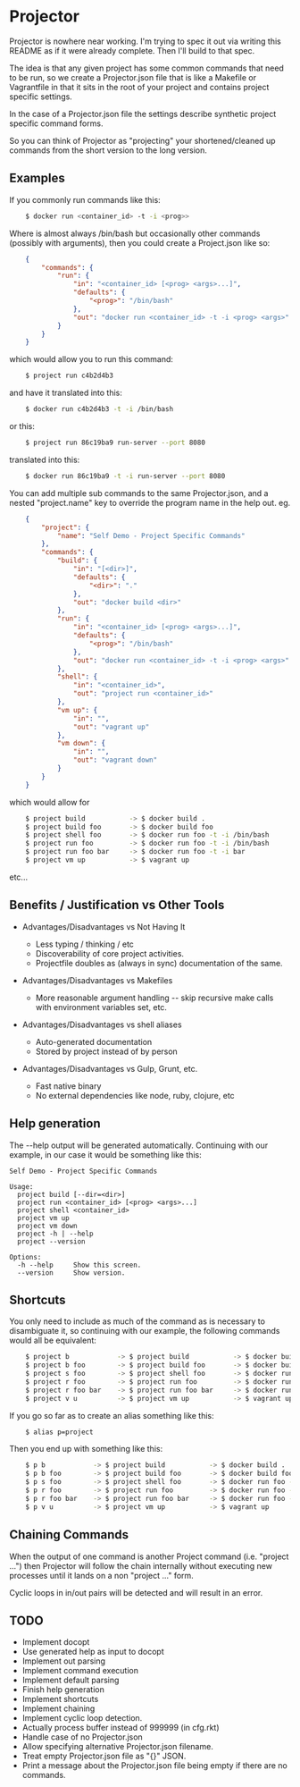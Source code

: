 # Projector

Projector is nowhere near working.  I'm trying to spec it out via writing this
README as if it were already complete.  Then I'll build to that spec.

The idea is that any given project has some common commands that need to be run,
so we create a Projector.json file that is like a Makefile or Vagrantfile in
that it sits in the root of your project and contains project specific settings.

In the case of a Projector.json file the settings describe synthetic project
specific command forms.

So you can think of Projector as "projecting" your shortened/cleaned up commands
from the short version to the long version.


## Examples

If you commonly run commands like this:

```bash
    $ docker run <container_id> -t -i <prog>>
```

Where <prog> is almost always /bin/bash but occasionally other commands
(possibly with arguments), then you could create a Project.json like so:

```json
    {
        "commands": {
            "run": {
                "in": "<container_id> [<prog> <args>...]",
                "defaults": {
                    "<prog>": "/bin/bash"
                },
                "out": "docker run <container_id> -t -i <prog> <args>"
            }
        }
    }
```

which would allow you to run this command:

```bash
    $ project run c4b2d4b3
```

and have it translated into this:

```bash
    $ docker run c4b2d4b3 -t -i /bin/bash
```

or this:

```bash
    $ project run 86c19ba9 run-server --port 8080
```

translated into this:

```bash
    $ docker run 86c19ba9 -t -i run-server --port 8080
```

You can add multiple sub commands to the same Projector.json, and a nested
"project.name" key to override the program name in the help out. eg.

```json
    {
        "project": {
            "name": "Self Demo - Project Specific Commands"
        },
        "commands": {
            "build": {
                "in": "[<dir>]",
                "defaults": {
                    "<dir>": "."
                },
                "out": "docker build <dir>"
            },
            "run": {
                "in": "<container_id> [<prog> <args>...]",
                "defaults": {
                    "<prog>": "/bin/bash"
                },
                "out": "docker run <container_id> -t -i <prog> <args>"
            },
            "shell": {
                "in": "<container_id>",
                "out": "project run <container_id>"
            },
            "vm up": {
                "in": "",
                "out": "vagrant up"
            },
            "vm down": {
                "in": "",
                "out": "vagrant down"
            }
        }
    }
```

which would allow for

```bash
    $ project build           -> $ docker build .
    $ project build foo       -> $ docker build foo
    $ project shell foo       -> $ docker run foo -t -i /bin/bash
    $ project run foo         -> $ docker run foo -t -i /bin/bash
    $ project run foo bar     -> $ docker run foo -t -i bar
    $ project vm up           -> $ vagrant up
```

etc...

## Benefits / Justification vs Other Tools

- Advantages/Disadvantages vs Not Having It
  - Less typing / thinking / etc
  - Discoverability of core project activities.
  - Projectfile doubles as (always in sync) documentation of the same.

- Advantages/Disadvantages vs Makefiles
  - More reasonable argument handling -- skip recursive make calls with
    environment variables set, etc.

- Advantages/Disadvantages vs shell aliases
  - Auto-generated documentation
  - Stored by project instead of by person

- Advantages/Disadvantages vs Gulp, Grunt, etc.
  - Fast native binary
  - No external dependencies like node, ruby, clojure, etc


## Help generation

The --help output will be generated automatically.  Continuing with our example,
in our case it would be something like this:

    Self Demo - Project Specific Commands

    Usage:
      project build [--dir=<dir>]
      project run <container_id> [<prog> <args>...]
      project shell <container_id>
      project vm up
      project vm down
      project -h | --help
      project --version

    Options:
      -h --help     Show this screen.
      --version     Show version.


## Shortcuts

You only need to include as much of the command as is necessary to disambiguate
it, so continuing with our example, the following commands would all be
equivalent:

```bash
    $ project b            -> $ project build           -> $ docker build .
    $ project b foo        -> $ project build foo       -> $ docker build foo
    $ project s foo        -> $ project shell foo       -> $ docker run foo -t -i /bin/bash
    $ project r foo        -> $ project run foo         -> $ docker run foo -t -i /bin/bash
    $ project r foo bar    -> $ project run foo bar     -> $ docker run foo -t -i bar
    $ project v u          -> $ project vm up           -> $ vagrant up
```

If you go so far as to create an alias something like this:

```bash
    $ alias p=project
```

Then you end up with something like this:

```bash
    $ p b            -> $ project build           -> $ docker build .
    $ p b foo        -> $ project build foo       -> $ docker build foo
    $ p s foo        -> $ project shell foo       -> $ docker run foo -t -i /bin/bash
    $ p r foo        -> $ project run foo         -> $ docker run foo -t -i /bin/bash
    $ p r foo bar    -> $ project run foo bar     -> $ docker run foo -t -i bar
    $ p v u          -> $ project vm up           -> $ vagrant up
```

## Chaining Commands

When the output of one command is another Project command (i.e. "project ...")
then Projector will follow the chain internally without executing new processes
until it lands on a non "project ..." form.

Cyclic loops in in/out pairs will be detected and will result in an error.


## TODO

- Implement docopt
- Use generated help as input to docopt
- Implement out parsing
- Implement command execution
- Implement default parsing
- Finish help generation
- Implement shortcuts
- Implement chaining
- Implement cyclic loop detection.
- Actually process buffer instead of 999999 (in cfg.rkt)
- Handle case of no Projector.json
- Allow specifying alternative Projector.json filename.
- Treat empty Projector.json file as "{}" JSON.
- Print a message about the Projector.json file being empty if there are no commands.
